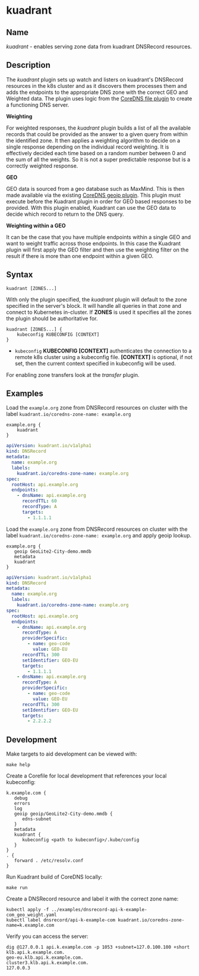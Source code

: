 # kuadrant

## Name

*kuadrant* - enables serving zone data from kuadrant DNSRecord resources.

## Description

The *kuadrant* plugin sets up watch and listers on kuadrant's DNSRecord resources in the k8s cluster and as it discovers
them processes them and adds the endpoints to the appropriate DNS zone with the correct GEO and Weighted data.
The plugin uses logic from the [CoreDNS file plugin](https://github.com/coredns/coredns/tree/master/plugin/file) to create a functioning DNS server.

**Weighting**

For weighted responses, the *kuadrant* plugin builds a list of all the available records that could be provided as the
answer to a given query from within the identified zone. It then applies a weighting algorithm to decide on a single
response depending on the individual record weighting. It is effectively decided each time based on a random number
between 0 and the sum of all the weights. So it is not a super predictable response but is a correctly weighted response.

**GEO**

GEO data is sourced from a geo database such as MaxMind. This is then made available via the existing
[CoreDNS geoip plugin](https://coredns.io/plugins/geoip/). This plugin must execute before the Kuadrant plugin in order
for GEO based responses to be provided. With this plugin enabled, Kuadrant can use the GEO data to decide which record
to return to the DNS query.

**Weighting within a GEO**

It can be the case that you have multiple endpoints within a single GEO and want to weight traffic across those
endpoints. In this case the Kuadrant plugin will first apply the GEO filter and then use the weighting filter on the
result if there is more than one endpoint within a given GEO.

## Syntax

```
kuadrant [ZONES...]
```

With only the plugin specified, the *kuadrant* plugin will default to the zone specified in
the server's block. It will handle all queries in that zone and connect to Kubernetes in-cluster. If **ZONES** is used
it specifies all the zones the plugin should be authoritative for.

```
kuadrant [ZONES...] {
    kubeconfig KUBECONFIG [CONTEXT]
}
```

* `kubeconfig` **KUBECONFIG [CONTEXT]** authenticates the connection to a remote k8s cluster using a kubeconfig file.
  **[CONTEXT]** is optional, if not set, then the current context specified in kubeconfig will be used.

For enabling zone transfers look at the *transfer* plugin.

## Examples

Load the `example.org` zone from DNSRecord resources on cluster with the label `kuadrant.io/coredns-zone-name: example.org`

```corefile
example.org {
    kuadrant
}
```

```yaml
apiVersion: kuadrant.io/v1alpha1
kind: DNSRecord
metadata:
  name: example.org
  labels:
    kuadrant.io/coredns-zone-name: example.org
spec:
  rootHost: api.example.org
  endpoints:
    - dnsName: api.example.org
      recordTTL: 60
      recordType: A
      targets:
        - 1.1.1.1
```

Load the `example.org` zone from DNSRecord resources on cluster with the label `kuadrant.io/coredns-zone-name: example.org` and 
apply geoip lookup.

```corefile
example.org {
   geoip GeoLite2-City-demo.mmdb
   metadata
   kuadrant
}
```

```yaml
apiVersion: kuadrant.io/v1alpha1
kind: DNSRecord
metadata:
  name: example.org
  labels:
    kuadrant.io/coredns-zone-name: example.org
spec:
  rootHost: api.example.org
  endpoints:
    - dnsName: api.example.org
      recordType: A
      providerSpecific:
        - name: geo-code
          value: GEO-EU
      recordTTL: 300
      setIdentifier: GEO-EU
      targets:
        - 1.1.1.1
    - dnsName: api.example.org
      recordType: A
      providerSpecific:
        - name: geo-code
          value: GEO-EU
      recordTTL: 300
      setIdentifier: GEO-EU
      targets:
        - 2.2.2.2
```

## Development

Make targets to aid development can be viewed with:
```shell
make help
```

Create a Corefile for local development that references your local kubeconfig:
```corefile
k.example.com {
   debug
   errors
   log
   geoip geoip/GeoLite2-City-demo.mmdb {
      edns-subnet
   }
   metadata
   kuadrant {
      kubeconfig <path to kubeconfig>/.kube/config
   }
}
. {
   forward . /etc/resolv.conf
}
```

Run Kuadrant build of CoreDNS locally:
```shell
make run
```

Create a DNSRecord resource and label it with the correct zone name:
```shell
kubectl apply -f ../examples/dnsrecord-api-k-example-com_geo_weight.yaml
kubectl label dnsrecord/api-k-example-com kuadrant.io/coredns-zone-name=k.example.com
```

Verify you can access the server:
```shell
dig @127.0.0.1 api.k.example.com -p 1053 +subnet=127.0.100.100 +short
klb.api.k.example.com.
geo-eu.klb.api.k.example.com.
cluster3.klb.api.k.example.com.
127.0.0.3
```
